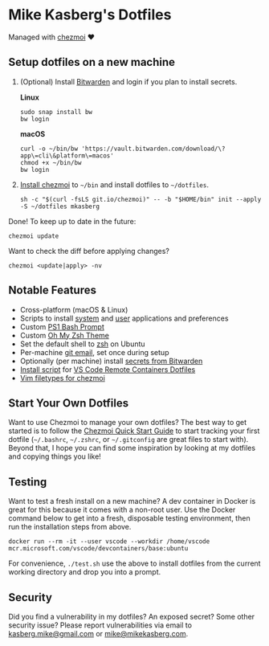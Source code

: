 # Mike Kasberg's Dotfiles

Managed with [chezmoi](https://www.chezmoi.io) ❤️

## Setup dotfiles on a new machine

  1. (Optional) Install [Bitwarden](https://bitwarden.com/) and login if you plan to install secrets.

     **Linux**
     ```
     sudo snap install bw
     bw login
     ```

     **macOS**
     ```
     curl -o ~/bin/bw 'https://vault.bitwarden.com/download/\?app\=cli\&platform\=macos'
     chmod +x ~/bin/bw
     bw login
     ```

  2. [Install chezmoi](https://www.chezmoi.io/docs/install/) to `~/bin` and
     install dotfiles to `~/dotfiles`.
     ```
     sh -c "$(curl -fsLS git.io/chezmoi)" -- -b "$HOME/bin" init --apply -S ~/dotfiles mkasberg
     ```

Done! To keep up to date in the future:

    chezmoi update

Want to check the diff before applying changes?

    chezmoi <update|apply> -nv

## Notable Features

* Cross-platform (macOS & Linux)
* Scripts to install [system](run_once_01-install-ubuntu-applications.sh.tmpl)
  and [user](run_once_02-user-installs.sh.tmpl) applications and preferences
* Custom [PS1 Bash Prompt](https://github.com/mkasberg/dotfiles/blob/1cf2a9c5787fa326ff2228414117beb479145147/dot_bashrc#L63-L64)
* Custom [Oh My Zsh Theme](dot_zsh_custom/themes/mkasberg.zsh-theme)
* Set the default shell to [zsh](https://github.com/mkasberg/dotfiles/blob/1cf2a9c5787fa326ff2228414117beb479145147/run_once_02-user-installs.sh.tmpl#L8-L13) on Ubuntu
* Per-machine [git email](https://github.com/mkasberg/dotfiles/blob/1cf2a9c5787fa326ff2228414117beb479145147/dot_gitconfig.tmpl#L4), set once during setup
* Optionally (per machine) install [secrets from Bitwarden](https://github.com/mkasberg/dotfiles/blob/1cf2a9c5787fa326ff2228414117beb479145147/.chezmoi.toml.tmpl#L22-L27)
* [Install script](install.sh) for [VS Code Remote Containers Dotfiles](https://code.visualstudio.com/docs/remote/containers#_personalizing-with-dotfile-repositories)
* [Vim filetypes for chezmoi](dot_vim/ftdetect/chezmoi.vim)

## Start Your Own Dotfiles

Want to use Chezmoi to manage your own dotfiles? The best way to get started is
to follow the [Chezmoi Quick Start
Guide](https://www.chezmoi.io/docs/quick-start/) to start tracking your first
dotfile (`~/.bashrc`, `~/.zshrc`, or `~/.gitconfig` are great files to start
with). Beyond that, I hope you can find some inspiration by looking at my
dotfiles and copying things you like!

## Testing

Want to test a fresh install on a new machine? A dev container in Docker is
great for this because it comes with a non-root user. Use the Docker command
below to get into a fresh, disposable testing environment, then run the
installation steps from above.

    docker run --rm -it --user vscode --workdir /home/vscode mcr.microsoft.com/vscode/devcontainers/base:ubuntu

For convenience, `./test.sh` use the above to install dotfiles from the current
working directory and drop you into a prompt.

## Security

Did you find a vulnerability in my dotfiles? An exposed secret? Some other
security issue? Please report vulnerabilities via email to
[kasberg.mike@gmail.com](mailto:kasberg.mike@gmail.com) or
[mike@mikekasberg.com](mailto:mike@mikekasberg.com).
